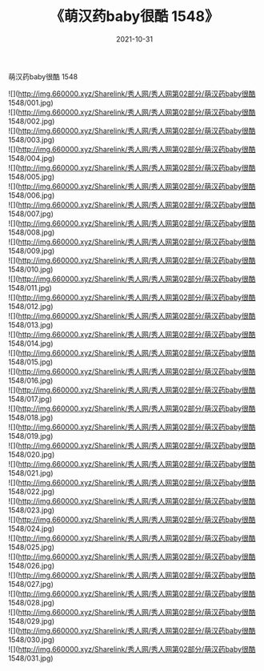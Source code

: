 ﻿---
layout: post
title:  《萌汉药baby很酷 1548》
date:   2021-10-31
img: http://img.660000.xyz/Sharelink/秀人网/秀人网第02部分/萌汉药baby很酷 1548/000.jpg
categories: [美女, 清纯, 唯美]
---

萌汉药baby很酷 1548

  ![](http://img.660000.xyz/Sharelink/秀人网/秀人网第02部分/萌汉药baby很酷 1548/001.jpg) <br> ![](http://img.660000.xyz/Sharelink/秀人网/秀人网第02部分/萌汉药baby很酷 1548/002.jpg) <br> ![](http://img.660000.xyz/Sharelink/秀人网/秀人网第02部分/萌汉药baby很酷 1548/003.jpg) <br> ![](http://img.660000.xyz/Sharelink/秀人网/秀人网第02部分/萌汉药baby很酷 1548/004.jpg) <br> ![](http://img.660000.xyz/Sharelink/秀人网/秀人网第02部分/萌汉药baby很酷 1548/005.jpg) <br> ![](http://img.660000.xyz/Sharelink/秀人网/秀人网第02部分/萌汉药baby很酷 1548/006.jpg) <br> ![](http://img.660000.xyz/Sharelink/秀人网/秀人网第02部分/萌汉药baby很酷 1548/007.jpg) <br> ![](http://img.660000.xyz/Sharelink/秀人网/秀人网第02部分/萌汉药baby很酷 1548/008.jpg) <br> ![](http://img.660000.xyz/Sharelink/秀人网/秀人网第02部分/萌汉药baby很酷 1548/009.jpg) <br> ![](http://img.660000.xyz/Sharelink/秀人网/秀人网第02部分/萌汉药baby很酷 1548/010.jpg) <br> ![](http://img.660000.xyz/Sharelink/秀人网/秀人网第02部分/萌汉药baby很酷 1548/011.jpg) <br> ![](http://img.660000.xyz/Sharelink/秀人网/秀人网第02部分/萌汉药baby很酷 1548/012.jpg) <br> ![](http://img.660000.xyz/Sharelink/秀人网/秀人网第02部分/萌汉药baby很酷 1548/013.jpg) <br> ![](http://img.660000.xyz/Sharelink/秀人网/秀人网第02部分/萌汉药baby很酷 1548/014.jpg) <br> ![](http://img.660000.xyz/Sharelink/秀人网/秀人网第02部分/萌汉药baby很酷 1548/015.jpg) <br> ![](http://img.660000.xyz/Sharelink/秀人网/秀人网第02部分/萌汉药baby很酷 1548/016.jpg) <br> ![](http://img.660000.xyz/Sharelink/秀人网/秀人网第02部分/萌汉药baby很酷 1548/017.jpg) <br> ![](http://img.660000.xyz/Sharelink/秀人网/秀人网第02部分/萌汉药baby很酷 1548/018.jpg) <br> ![](http://img.660000.xyz/Sharelink/秀人网/秀人网第02部分/萌汉药baby很酷 1548/019.jpg) <br> ![](http://img.660000.xyz/Sharelink/秀人网/秀人网第02部分/萌汉药baby很酷 1548/020.jpg) <br> ![](http://img.660000.xyz/Sharelink/秀人网/秀人网第02部分/萌汉药baby很酷 1548/021.jpg) <br> ![](http://img.660000.xyz/Sharelink/秀人网/秀人网第02部分/萌汉药baby很酷 1548/022.jpg) <br> ![](http://img.660000.xyz/Sharelink/秀人网/秀人网第02部分/萌汉药baby很酷 1548/023.jpg) <br> ![](http://img.660000.xyz/Sharelink/秀人网/秀人网第02部分/萌汉药baby很酷 1548/024.jpg) <br> ![](http://img.660000.xyz/Sharelink/秀人网/秀人网第02部分/萌汉药baby很酷 1548/025.jpg) <br> ![](http://img.660000.xyz/Sharelink/秀人网/秀人网第02部分/萌汉药baby很酷 1548/026.jpg) <br> ![](http://img.660000.xyz/Sharelink/秀人网/秀人网第02部分/萌汉药baby很酷 1548/027.jpg) <br> ![](http://img.660000.xyz/Sharelink/秀人网/秀人网第02部分/萌汉药baby很酷 1548/028.jpg) <br> ![](http://img.660000.xyz/Sharelink/秀人网/秀人网第02部分/萌汉药baby很酷 1548/029.jpg) <br> ![](http://img.660000.xyz/Sharelink/秀人网/秀人网第02部分/萌汉药baby很酷 1548/030.jpg) <br> ![](http://img.660000.xyz/Sharelink/秀人网/秀人网第02部分/萌汉药baby很酷 1548/031.jpg) <br>